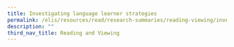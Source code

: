 ```yaml
---
title: Investigating language learner strategies
permalink: /elis/resources/read/research-summaries/reading-viewing/investigating-language-learner-strategies/
description: ""
third_nav_title: Reading and Viewing
---
```

